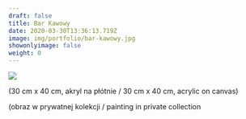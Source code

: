```yaml
---
draft: false
title: Bar Kawowy
date: 2020-03-30T13:36:13.719Z
image: img/portfolio/bar-kawowy.jpg
showonlyimage: false
weight: 0
---
```

![](/img/bar-kawowy.jpg)

(30 cm x 40 cm, akryl na płótnie / 30 cm x 40 cm, acrylic on canvas)

(obraz w prywatnej kolekcji / painting in private collection